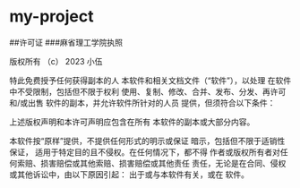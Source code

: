 # my-project
##许可证
###麻省理工学院执照

版权所有 （c） 2023 小伍

特此免费授予任何获得副本的人
本软件和相关文档文件（“软件”），以处理
在软件中不受限制，包括但不限于权利
使用、复制、修改、合并、发布、分发、再许可和/或出售
软件的副本，并允许软件所针对的人员
提供，但须符合以下条件：

上述版权声明和本许可声明应包含在所有
本软件的副本或大部分内容。

本软件按“原样”提供，不提供任何形式的明示或保证
暗示，包括但不限于适销性保证，
适用于特定目的且不侵权。在任何情况下，都不得
作者或版权所有者对任何索赔、损害赔偿或其他索赔、损害赔偿或其他责任
责任，无论是在合同、侵权或其他诉讼中，由以下原因引起：
出于或与本软件有关，或在
软件。
